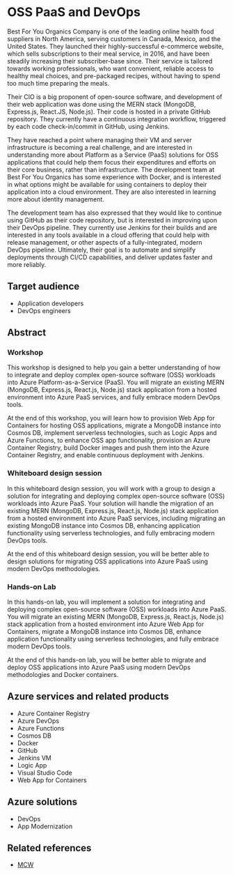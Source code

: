 # OSS PaaS and DevOps

Best For You Organics Company is one of the leading online health food suppliers in North America, serving customers in Canada, Mexico, and the United States. They launched their highly-successful e-commerce website, which sells subscriptions to their meal service, in 2016, and have been steadily increasing their subscriber-base since. Their service is tailored towards working professionals, who want convenient, reliable access to healthy meal choices, and pre-packaged recipes, without having to spend too much time preparing the meals.



Their CIO is a big proponent of open-source software, and development of their web application was done using the MERN stack (MongoDB, Express.js, React.JS, Node.js). Their code is hosted in a private GitHub repository. They currently have a continuous integration workflow, triggered by each code check-in/commit in GitHub, using Jenkins.

They have reached a point where managing their VM and server infrastructure is becoming a real challenge, and are interested in understanding more about Platform as a Service (PaaS) solutions for OSS applications that could help them focus their expenditures and efforts on their core business, rather than infrastructure. The development team at Best For You Organics has some experience with Docker, and is interested in what options might be available for using containers to deploy their application into a cloud environment. They are also interested in learning more about identity management.

The development team has also expressed that they would like to continue using GitHub as their code repository, but is interested in improving upon their DevOps pipeline. They currently use Jenkins for their builds and are interested in any tools available in a cloud offering that could help with release management, or other aspects of a fully-integrated, modern DevOps pipeline. Ultimately, their goal is to automate and simplify deployments through CI/CD capabilities, and deliver updates faster and more reliably.

## Target audience

- Application developers
- DevOps engineers

## Abstract

### Workshop

This workshop is designed to help you gain a better understanding of how to integrate and deploy complex open-source software (OSS) workloads into Azure Platform-as-a-Service (PaaS). You will migrate an existing MERN (MongoDB, Express.js, React.js, Node.js) stack application from a hosted environment into Azure PaaS services, and fully embrace modern DevOps tools.

At the end of this workshop, you will learn how to provision Web App for Containers for hosting OSS applications, migrate a MongoDB instance into Cosmos DB, implement serverless technologies, such as Logic Apps and Azure Functions, to enhance OSS app functionality, provision an Azure Container Registry, build Docker images and push them into the Azure Container Registry, and enable continuous deployment with Jenkins.

### Whiteboard design session

In this whiteboard design session, you will work with a group to design a solution for integrating and deploying complex open-source software (OSS) workloads into Azure PaaS. Your solution will handle the migration of an existing MERN (MongoDB, Express.js, React.js, Node.js) stack application from a hosted environment into Azure PaaS services, including migrating an existing MongoDB instance into Cosmos DB, enhancing application functionality using serverless technologies, and fully embracing modern DevOps tools.

At the end of this whiteboard design session, you will be better able to design solutions for migrating OSS applications into Azure PaaS using modern DevOps methodologies.

### Hands-on Lab

In this hands-on lab, you will implement a solution for integrating and deploying complex open-source software (OSS) workloads into Azure PaaS. You will migrate an existing MERN (MongoDB, Express.js, React.js, Node.js) stack application from a hosted environment into Azure Web App for Containers, migrate a MongoDB instance into Cosmos DB, enhance application functionality using serverless technologies, and fully embrace modern DevOps tools.

At the end of this hands-on lab, you will be better able to migrate and deploy OSS applications into Azure PaaS using modern DevOps methodologies and Docker containers.

## Azure services and related products

- Azure Container Registry
- Azure DevOps
- Azure Functions
- Cosmos DB
- Docker
- GitHub
- Jenkins VM
- Logic App
- Visual Studio Code
- Web App for Containers

## Azure solutions

- DevOps
- App Modernization

## Related references

- [MCW](https://github.com/Microsoft/MCW)
